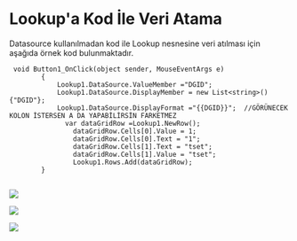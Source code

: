 # Lookup'a Kod İle Veri Atama

Datasource kullanılmadan kod ile Lookup nesnesine veri atılması için aşağıda örnek kod bulunmaktadır.

```
 void Button1_OnClick(object sender, MouseEventArgs e)
        {
            Lookup1.DataSource.ValueMember ="DGID";
            Lookup1.DataSource.DisplayMember = new List<string>(){"DGID"};
            Lookup1.DataSource.DisplayFormat ="{{DGID}}";  //GÖRÜNECEK KOLON İSTERSEN A DA YAPABİLİRSİN FARKETMEZ
              var dataGridRow =Lookup1.NewRow();
                dataGridRow.Cells[0].Value = 1;
                dataGridRow.Cells[0].Text = "1";
                dataGridRow.Cells[1].Text = "tset";
                dataGridRow.Cells[1].Value = "tset";
                Lookup1.Rows.Add(dataGridRow);
        }


```

![](https://docsbimser.blob.core.windows.net/imagecontainer/img1-dcc3019f-164e-4373-afcc-802100bafa72.png)

![](https://docsbimser.blob.core.windows.net/imagecontainer/img2-d577cf76-7837-47cd-b966-20bb16161602.png)

![](https://docsbimser.blob.core.windows.net/imagecontainer/img3-a31f6a31-99c1-4fe5-9fee-7d3513e82bee.png)


